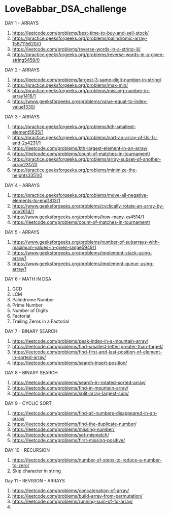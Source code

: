# LoveBabbar_DSA_challenge

DAY 1 - ARRAYS
1. https://leetcode.com/problems/best-time-to-buy-and-sell-stock/
2. https://practice.geeksforgeeks.org/problems/palindromic-array-1587115620/0
3. https://leetcode.com/problems/reverse-words-in-a-string-iii/
4. https://practice.geeksforgeeks.org/problems/reverse-words-in-a-given-string5459/0

DAY 2 - ARRAYS
1. https://leetcode.com/problems/largest-3-same-digit-number-in-string/
2. https://practice.geeksforgeeks.org/problems/max-min/
3. https://practice.geeksforgeeks.org/problems/missing-number-in-array1416/1
4. https://www.geeksforgeeks.org/problems/value-equal-to-index-value1330/


DAY 3 - ARRAYS
1. https://practice.geeksforgeeks.org/problems/kth-smallest-element5635/1
2. https://practice.geeksforgeeks.org/problems/sort-an-array-of-0s-1s-and-2s4231/1
3. https://leetcode.com/problems/kth-largest-element-in-an-array/
4. https://leetcode.com/problems/count-of-matches-in-tournament/
5. https://practice.geeksforgeeks.org/problems/array-subset-of-another-array2317/0
6. https://practice.geeksforgeeks.org/problems/minimize-the-heights3351/0

DAY 4 - ARRAYS
1. https://practice.geeksforgeeks.org/problems/move-all-negative-elements-to-end1813/1
2. https://www.geeksforgeeks.org/problems/cyclically-rotate-an-array-by-one2614/1
3. https://www.geeksforgeeks.org/problems/how-many-xs4514/1
4. https://leetcode.com/problems/count-of-matches-in-tournament/

DAY 5 - ARRAYS
1. https://www.geeksforgeeks.org/problems/number-of-subarrays-with-maximum-values-in-given-range5949/1
2. https://www.geeksforgeeks.org/problems/implement-stack-using-array/1
3. https://www.geeksforgeeks.org/problems/implement-queue-using-array/1

DAY 6 - MATH IN DSA
1. GCD
2. LCM
3. Palindrome Number
4. Prime Number
5. Number of Digits
6. Factorial
7. Trailing Zeros in a Factorial

DAY 7 - BINARY SEARCH
1. https://leetcode.com/problems/peak-index-in-a-mountain-array/
2. https://leetcode.com/problems/find-smallest-letter-greater-than-target/
3. https://leetcode.com/problems/find-first-and-last-position-of-element-in-sorted-array/
4. https://leetcode.com/problems/search-insert-position/

DAY 8 - BINARY SEARCH
1. https://leetcode.com/problems/search-in-rotated-sorted-array/
2. https://leetcode.com/problems/find-in-mountain-array/
3. https://leetcode.com/problems/split-array-largest-sum/

DAY 9 - CYCLIC SORT
1. https://leetcode.com/problems/find-all-numbers-disappeared-in-an-array/
2. https://leetcode.com/problems/find-the-duplicate-number/
3. https://leetcode.com/problems/missing-number/
4. https://leetcode.com/problems/set-mismatch/
5. https://leetcode.com/problems/first-missing-positive/

DAY 10 - RECURSION
1. https://leetcode.com/problems/number-of-steps-to-reduce-a-number-to-zero/
2. Skip character in string

Day 11 - REVISION - ARRAYS
1. https://leetcode.com/problems/concatenation-of-array/
2. https://leetcode.com/problems/build-array-from-permutation/
3. https://leetcode.com/problems/running-sum-of-1d-array/
4. 